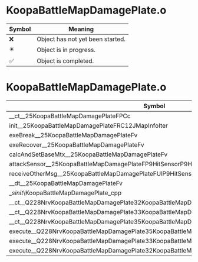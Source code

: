 # KoopaBattleMapDamagePlate.o
| Symbol | Meaning 
| ------------- | ------------- 
| :x: | Object has not yet been started. 
| :eight_pointed_black_star: | Object is in progress. 
| :white_check_mark: | Object is completed. 


# KoopaBattleMapDamagePlate.o
| Symbol | Decompiled? |
| ------------- | ------------- |
| __ct__25KoopaBattleMapDamagePlateFPCc | :x: |
| init__25KoopaBattleMapDamagePlateFRC12JMapInfoIter | :x: |
| exeBreak__25KoopaBattleMapDamagePlateFv | :x: |
| exeRecover__25KoopaBattleMapDamagePlateFv | :x: |
| calcAndSetBaseMtx__25KoopaBattleMapDamagePlateFv | :x: |
| attackSensor__25KoopaBattleMapDamagePlateFP9HitSensorP9HitSensor | :x: |
| receiveOtherMsg__25KoopaBattleMapDamagePlateFUlP9HitSensorP9HitSensor | :x: |
| __dt__25KoopaBattleMapDamagePlateFv | :x: |
| __sinit_\KoopaBattleMapDamagePlate_cpp | :x: |
| __ct__Q228NrvKoopaBattleMapDamagePlate32KoopaBattleMapDamagePlateNrvWaitFv | :x: |
| __ct__Q228NrvKoopaBattleMapDamagePlate33KoopaBattleMapDamagePlateNrvBreakFv | :x: |
| __ct__Q228NrvKoopaBattleMapDamagePlate35KoopaBattleMapDamagePlateNrvRecoverFv | :x: |
| execute__Q228NrvKoopaBattleMapDamagePlate35KoopaBattleMapDamagePlateNrvRecoverCFP5Spine | :x: |
| execute__Q228NrvKoopaBattleMapDamagePlate33KoopaBattleMapDamagePlateNrvBreakCFP5Spine | :x: |
| execute__Q228NrvKoopaBattleMapDamagePlate32KoopaBattleMapDamagePlateNrvWaitCFP5Spine | :x: |
